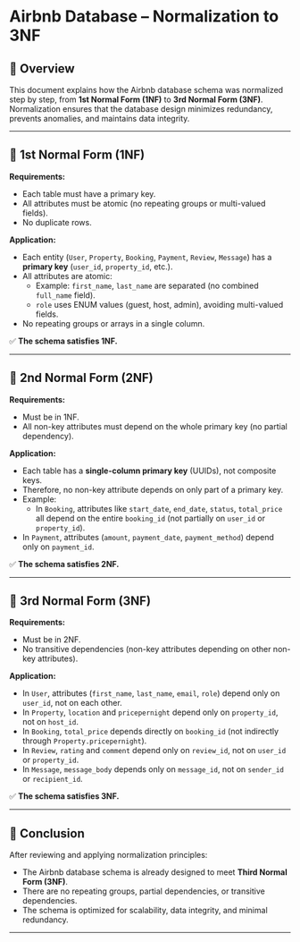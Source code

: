 # Airbnb Database – Normalization to 3NF

## 📖 Overview
This document explains how the Airbnb database schema was normalized step by step, from **1st Normal Form (1NF)** to **3rd Normal Form (3NF)**.  
Normalization ensures that the database design minimizes redundancy, prevents anomalies, and maintains data integrity.

---

## 🔹 1st Normal Form (1NF)
**Requirements:**
- Each table must have a primary key.
- All attributes must be atomic (no repeating groups or multi-valued fields).
- No duplicate rows.

**Application:**
- Each entity (`User`, `Property`, `Booking`, `Payment`, `Review`, `Message`) has a **primary key** (`user_id`, `property_id`, etc.).
- All attributes are atomic:
  - Example: `first_name`, `last_name` are separated (no combined `full_name` field).
  - `role` uses ENUM values (guest, host, admin), avoiding multi-valued fields.
- No repeating groups or arrays in a single column.

✅ **The schema satisfies 1NF.**

---

## 🔹 2nd Normal Form (2NF)
**Requirements:**
- Must be in 1NF.
- All non-key attributes must depend on the whole primary key (no partial dependency).

**Application:**
- Each table has a **single-column primary key** (UUIDs), not composite keys.
- Therefore, no non-key attribute depends on only part of a primary key.
- Example:
  - In `Booking`, attributes like `start_date`, `end_date`, `status`, `total_price` all depend on the entire `booking_id` (not partially on `user_id` or `property_id`).
- In `Payment`, attributes (`amount`, `payment_date`, `payment_method`) depend only on `payment_id`.

✅ **The schema satisfies 2NF.**

---

## 🔹 3rd Normal Form (3NF)
**Requirements:**
- Must be in 2NF.
- No transitive dependencies (non-key attributes depending on other non-key attributes).

**Application:**
- In `User`, attributes (`first_name`, `last_name`, `email`, `role`) depend only on `user_id`, not on each other.
- In `Property`, `location` and `pricepernight` depend only on `property_id`, not on `host_id`.
- In `Booking`, `total_price` depends directly on `booking_id` (not indirectly through `Property.pricepernight`).
- In `Review`, `rating` and `comment` depend only on `review_id`, not on `user_id` or `property_id`.
- In `Message`, `message_body` depends only on `message_id`, not on `sender_id` or `recipient_id`.

✅ **The schema satisfies 3NF.**

---

## 📝 Conclusion
After reviewing and applying normalization principles:
- The Airbnb database schema is already designed to meet **Third Normal Form (3NF)**.
- There are no repeating groups, partial dependencies, or transitive dependencies.
- The schema is optimized for scalability, data integrity, and minimal redundancy.

---
